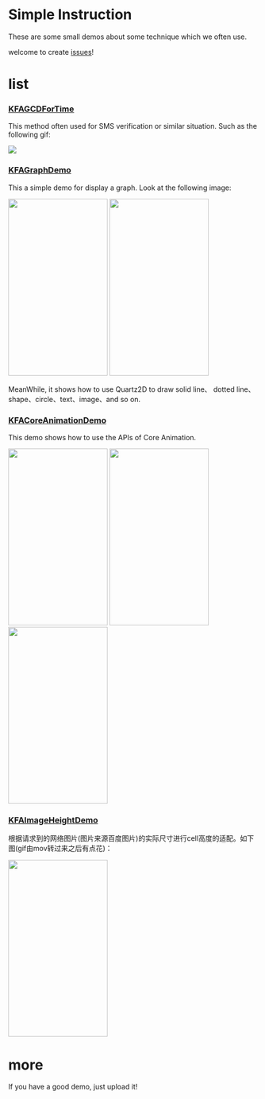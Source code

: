 # Simple Instruction
These are some small demos about some technique which we often use.

welcome to create [issues](https://github.com/KFAaron/KFADemoSet/issues)!

# list
### [KFAGCDForTime](https://github.com/KFAaron/KFADemoSet/tree/master/KFAGCDForTime)
This method often used for SMS verification or similar situation. Such as the following gif:

![](https://github.com/KFAaron/KFADemoSet/raw/master/gifPicture/timer.gif)

### [KFAGraphDemo](https://github.com/KFAaron/KFADemoSet/tree/master/KFAGraphDemo)
This a simple demo for display a graph. Look at the following image:

<img src="https://github.com/KFAaron/KFADemoSet/raw/master/gifPicture/graph.png" width="200" height="356"/>
<img src="https://github.com/KFAaron/KFADemoSet/raw/master/gifPicture/drawBoard.gif" width="200" height="356"/>

MeanWhile, it shows how to use Quartz2D to draw solid line、 dotted line、shape、circle、text、image、and so on.

### [KFACoreAnimationDemo](https://github.com/KFAaron/KFADemoSet/tree/master/KFACoreAnimationDemo)
This demo shows how to use the APIs of Core Animation.

<img src="https://github.com/KFAaron/KFADemoSet/raw/master/gifPicture/clock.gif" width="200" height="356"/>
<img src="https://github.com/KFAaron/KFADemoSet/raw/master/gifPicture/emitter.gif" width="200" height="356"/>
<img src="https://github.com/KFAaron/KFADemoSet/raw/master/gifPicture/showAnimation.gif" width="200" height="356"/>

### [KFAImageHeightDemo](https://github.com/KFAaron/KFADemoSet/tree/master/KFAImageHeightDemo)
根据请求到的网络图片(图片来源百度图片)的实际尺寸进行cell高度的适配。如下图(gif由mov转过来之后有点花)：

<img src="https://github.com/KFAaron/KFADemoSet/raw/master/gifPicture/imageL.gif" width="200" height="356"/>

# more
If you have a good demo, just upload it!
